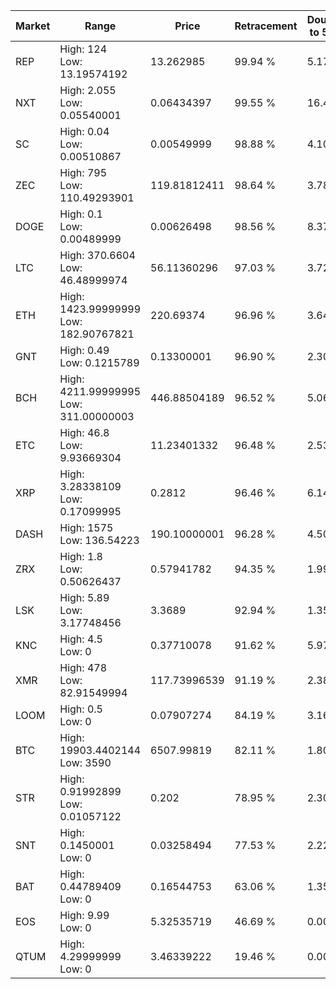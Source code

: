 | Market | Range | Price| Retracement | Doubles to 50% |
| --- | --- | --- | --- | --- |
| REP | High: 124<br />Low: 13.19574192 | 13.262985 | 99.94 % | 5.17 |
| NXT | High: 2.055<br />Low: 0.05540001 | 0.06434397 | 99.55 % | 16.40 |
| SC | High: 0.04<br />Low: 0.00510867 | 0.00549999 | 98.88 % | 4.10 |
| ZEC | High: 795<br />Low: 110.49293901 | 119.81812411 | 98.64 % | 3.78 |
| DOGE | High: 0.1<br />Low: 0.00489999 | 0.00626498 | 98.56 % | 8.37 |
| LTC | High: 370.6604<br />Low: 46.48999974 | 56.11360296 | 97.03 % | 3.72 |
| ETH | High: 1423.99999999<br />Low: 182.90767821 | 220.69374 | 96.96 % | 3.64 |
| GNT | High: 0.49<br />Low: 0.1215789 | 0.13300001 | 96.90 % | 2.30 |
| BCH | High: 4211.99999995<br />Low: 311.00000003 | 446.88504189 | 96.52 % | 5.06 |
| ETC | High: 46.8<br />Low: 9.93669304 | 11.23401332 | 96.48 % | 2.53 |
| XRP | High: 3.28338109<br />Low: 0.17099995 | 0.2812 | 96.46 % | 6.14 |
| DASH | High: 1575<br />Low: 136.54223 | 190.10000001 | 96.28 % | 4.50 |
| ZRX | High: 1.8<br />Low: 0.50626437 | 0.57941782 | 94.35 % | 1.99 |
| LSK | High: 5.89<br />Low: 3.17748456 | 3.3689 | 92.94 % | 1.35 |
| KNC | High: 4.5<br />Low: 0 | 0.37710078 | 91.62 % | 5.97 |
| XMR | High: 478<br />Low: 82.91549994 | 117.73996539 | 91.19 % | 2.38 |
| LOOM | High: 0.5<br />Low: 0 | 0.07907274 | 84.19 % | 3.16 |
| BTC | High: 19903.4402144<br />Low: 3590 | 6507.99819 | 82.11 % | 1.80 |
| STR | High: 0.91992899<br />Low: 0.01057122 | 0.202 | 78.95 % | 2.30 |
| SNT | High: 0.1450001<br />Low: 0 | 0.03258494 | 77.53 % | 2.22 |
| BAT | High: 0.44789409<br />Low: 0 | 0.16544753 | 63.06 % | 1.35 |
| EOS | High: 9.99<br />Low: 0 | 5.32535719 | 46.69 % | 0.00 |
| QTUM | High: 4.29999999<br />Low: 0 | 3.46339222 | 19.46 % | 0.00 |
